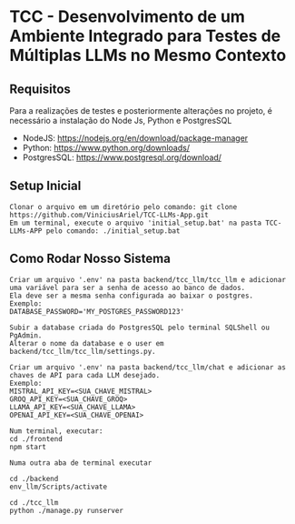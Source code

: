 # TCC - Desenvolvimento de um Ambiente Integrado para Testes de Múltiplas LLMs no Mesmo Contexto

## Requisitos
Para a realizações de testes e posteriormente alterações no projeto, é necessário a instalação do Node Js, Python e PostgresSQL
- NodeJS: https://nodejs.org/en/download/package-manager
- Python: https://www.python.org/downloads/
- PostgresSQL: https://www.postgresql.org/download/

## Setup Inicial
```
Clonar o arquivo em um diretório pelo comando: git clone https://github.com/ViniciusAriel/TCC-LLMs-App.git
Em um terminal, execute o arquivo 'initial_setup.bat' na pasta TCC-LLMs-APP pelo comando: ./initial_setup.bat
```

## Como Rodar Nosso Sistema
```
Criar um arquivo '.env' na pasta backend/tcc_llm/tcc_llm e adicionar uma variável para ser a senha de acesso ao banco de dados.
Ela deve ser a mesma senha configurada ao baixar o postgres.
Exemplo:
DATABASE_PASSWORD='MY_POSTGRES_PASSWORD123'

Subir a database criada do PostgresSQL pelo terminal SQLShell ou PgAdmin.
Alterar o nome da database e o user em backend/tcc_llm/tcc_llm/settings.py.

Criar um arquivo '.env' na pasta backend/tcc_llm/chat e adicionar as chaves de API para cada LLM desejado.
Exemplo:
MISTRAL_API_KEY=<SUA_CHAVE_MISTRAL>
GROQ_API_KEY=<SUA_CHAVE_GROQ>
LLAMA_API_KEY=<SUA_CHAVE_LLAMA>
OPENAI_API_KEY=<SUA_CHAVE_OPENAI>

Num terminal, executar:
cd ./frontend
npm start

Numa outra aba de terminal executar

cd ./backend
env_llm/Scripts/activate

cd ./tcc_llm
python ./manage.py runserver
```
